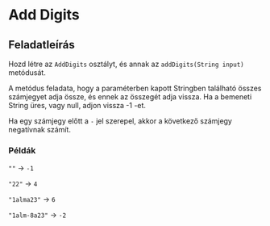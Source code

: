 # Add Digits
## Feladatleírás
Hozd létre az `AddDigits` osztályt, és annak az `addDigits(String input)` metódusát.

A metódus feladata, hogy a paraméterben kapott Stringben található összes számjegyet adja össze, és ennek az összegét
adja vissza. Ha a bemeneti String üres, vagy null, adjon vissza -1 -et.

Ha egy számjegy előtt a `-` jel szerepel, akkor a következő számjegy negatívnak számít.

### Példák

`""` -> `-1`

`"22"` -> `4`

`"1alma23"` -> `6`

`"1alm-8a23"` -> `-2`
